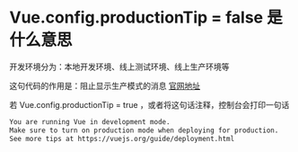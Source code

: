 # Vue.config.productionTip = false 是什么意思

开发环境分为：本地开发环境、线上测试环境、线上生产环境等

这句代码的作用是：阻止显示生产模式的消息  [官网地址](https://cn.vuejs.org/v2/api/#productionTip)

若 Vue.config.productionTip = true ，或者将这句话注释，控制台会打印一句话

```bash
You are running Vue in development mode.
Make sure to turn on production mode when deploying for production.
See more tips at https://vuejs.org/guide/deployment.html
```


